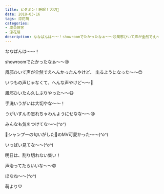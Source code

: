 ```yaml
---
title: ビタミン！睡眠！大切🤒
date: 2018-03-16
tags: 涼花萌
categories: 
- 成员博客
- 涼花萌
description: ななばんは〜〜！showroomでたかったなぁ〜〜😢風邪ひいて声が全然でえへんかったんやけど、出るようになった〜〜😊いつもの声じゃなくて、へんな声やけど〜〜🙊風邪ひいたん久しぶ...
---
```







ななばんは〜〜！





showroomでたかったなぁ〜〜😢






風邪ひいて声が全然でえへんかったんやけど、
出るようになった〜〜😊


いつもの声じゃなくて、へんな声やけど〜〜🙊






風邪ひいたん久しぶりやった〜〜😷




手洗いうがいは大切やな〜〜！



うがいすんの忘れちゃわんようにせなな〜〜😧






みんなも気をつけてな〜〜(*^o^*)









🌸シャンプーの匂いがした🌸のMV可愛かった〜〜(*^o^*)




いっぱい見てな〜〜(*^o^*)






明日は、割り切れない集い！




声治ってたらいいな〜〜😨







ほなね〜〜(*^o^*)





萌より♡



